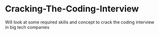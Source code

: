 # Cracking-The-Coding-Interview
Will look at some required skills and concept to crack the coding interview in big tech companies
